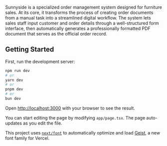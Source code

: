 Sunnyside is a specialized order management system designed for furniture sales. At its core, it transforms the process of creating order documents from a manual task into a streamlined digital workflow. The system lets sales staff input customer and order details through a well-structured form interface, then automatically generates a professionally formatted PDF document that serves as the official order record.

## Getting Started

First, run the development server:

```bash
npm run dev
# or
yarn dev
# or
pnpm dev
# or
bun dev
```

Open [http://localhost:3000](http://localhost:3000) with your browser to see the result.

You can start editing the page by modifying `app/page.tsx`. The page auto-updates as you edit the file.

This project uses [`next/font`](https://nextjs.org/docs/app/building-your-application/optimizing/fonts) to automatically optimize and load [Geist](https://vercel.com/font), a new font family for Vercel.
